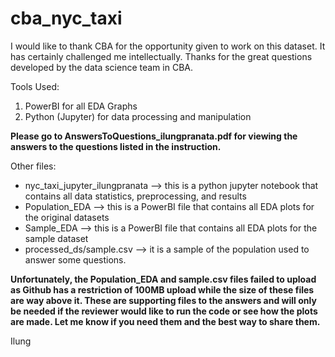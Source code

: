 # cba_nyc_taxi

I would like to thank CBA for the opportunity given to work on this dataset. It has certainly challenged me intellectually. Thanks for the great questions developed by the data science team in CBA. 

Tools Used:
1.	PowerBI for all EDA Graphs
2.	Python (Jupyter) for data processing and manipulation

<b>Please go to AnswersToQuestions_ilungpranata.pdf for viewing the answers to the questions listed in the instruction. </b>

Other files:
* nyc_taxi_jupyter_ilungpranata --> this is a python jupyter notebook that contains all data statistics, preprocessing, and results
* Population_EDA --> this is a PowerBI file that contains all EDA plots for the original datasets
* Sample_EDA --> this is a PowerBI file that contains all EDA plots for the sample dataset
* processed_ds/sample.csv --> it is a sample of the population used to answer some questions.

<b>Unfortunately, the Population_EDA and sample.csv files failed to upload as Github has a restriction of 100MB upload while the size of these files are way above it. These are supporting files to the answers and will only be needed if the reviewer would like to run the code or see how the plots are made. Let me know if you need them and the best way to share them.</b>

Ilung
